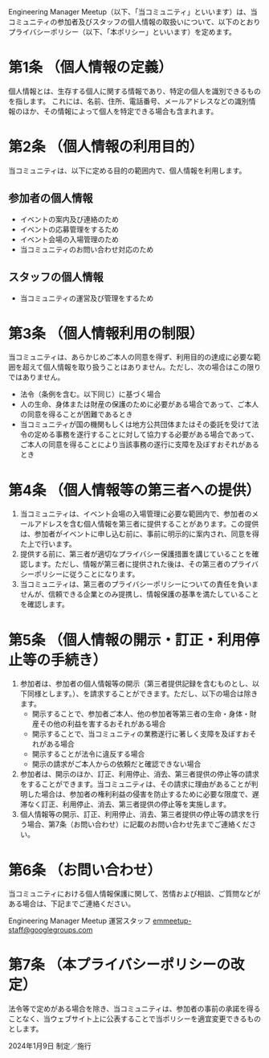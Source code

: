 Engineering Manager Meetup（以下、「当コミュニティ」といいます）は、当コミュニティの参加者及びスタッフの個人情報の取扱いについて、以下のとおりプライバシーポリシー（以下、「本ポリシー」といいます）を定めます。

# 第1条 （個人情報の定義）

個人情報とは、生存する個人に関する情報であり、特定の個人を識別できるものを指します。
これには、名前、住所、電話番号、メールアドレスなどの識別情報のほか、その情報によって個人を特定できる場合も含まれます。

# 第2条 （個人情報の利用目的）

当コミュニティは、以下に定める目的の範囲内で、個人情報を利用します。

## 参加者の個人情報
- イベントの案内及び連絡のため
- イベントの応募管理をするため
- イベント会場の入場管理のため
- 当コミュニティのお問い合わせ対応のため

## スタッフの個人情報
- 当コミュニティの運営及び管理をするため

# 第3条 （個人情報利用の制限）

当コミュニティは、あらかじめご本人の同意を得ず、利用目的の達成に必要な範囲を超えて個人情報を取り扱うことはありません。ただし、次の場合はこの限りではありません。

- 法令（条例を含む。以下同じ）に基づく場合
- 人の生命、身体または財産の保護のために必要がある場合であって、ご本人の同意を得ることが困難であるとき
- 当コミュニティが国の機関もしくは地方公共団体またはその委託を受けて法令の定める事務を遂行することに対して協力する必要がある場合であって、ご本人の同意を得ることにより当該事務の遂行に支障を及ぼすおそれがあるとき

# 第4条 （個人情報等の第三者への提供）

1. 当コミュニティは、イベント会場の入場管理に必要な範囲内で、参加者のメールアドレスを含む個人情報を第三者に提供することがあります。この提供は、参加者がイベントに申し込む前に、事前に明示的に案内され、同意を得た上で行います。
1. 提供する前に、第三者が適切なプライバシー保護措置を講じていることを確認します。ただし、情報が第三者に提供された後は、その第三者のプライバシーポリシーに従うことになります。
1. 当コミュニティは、第三者のプライバシーポリシーについての責任を負いませんが、信頼できる企業とのみ提携し、情報保護の基準を満たしていることを確認します。

# 第5条 （個人情報の開示・訂正・利用停止等の手続き）

1. 参加者は、参加者の個人情報等の開示（第三者提供記録を含むものとし、以下同様とします。）、を請求することができます。ただし、以下の場合は除きます。
    - 開示することで、参加者ご本人、他の参加者等第三者の生命・身体・財産その他の利益を害するおそれがある場合
    - 開示することで、当コミュニティの業務遂行に著しく支障を及ぼすおそれがある場合
    - 開示することが法令に違反する場合
    - 開示の請求がご本人からの依頼だと確認できない場合
1. 参加者は、開示のほか、訂正、利用停止、消去、第三者提供の停止等の請求をすることができます。当コミュニティは、その請求に理由があることが判明した場合は、参加者の権利利益の侵害を防止するために必要な限度で、遅滞なく訂正、利用停止、消去、第三者提供の停止等を実施します。
1. 個人情報等の開示、訂正、利用停止、消去、第三者提供の停止等の請求を行う場合、第7条（お問い合わせ）に記載のお問い合わせ先までご連絡ください。

# 第6条 （お問い合わせ）

当コミュニティにおける個人情報保護に関して、苦情および相談、ご質問などがある場合は、下記までご連絡ください。

Engineering Manager Meetup 運営スタッフ
emmeetup-staff@googlegroups.com

# 第7条 （本プライバシーポリシーの改定）

法令等で定めがある場合を除き、当コミュニティは、参加者の事前の承諾を得ることなく、当ウェブサイト上に公表することで当ポリシーを適宜変更できるものとします。

2024年1月9日 制定／施行
